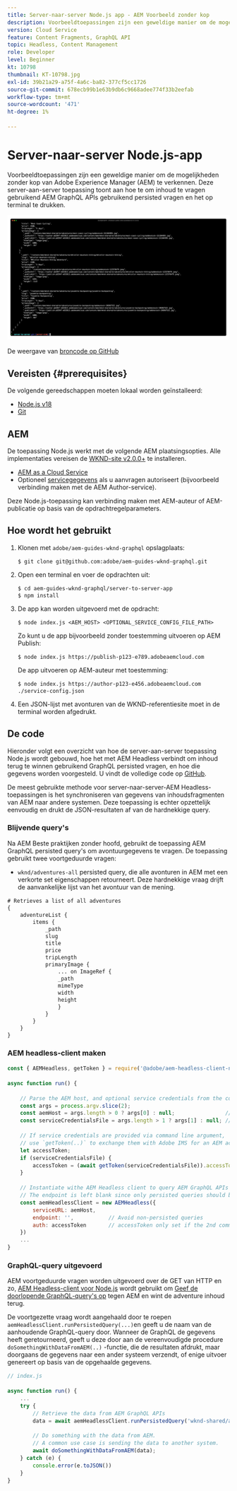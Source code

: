 ```yaml
---
title: Server-naar-server Node.js app - AEM Voorbeeld zonder kop
description: Voorbeeldtoepassingen zijn een geweldige manier om de mogelijkheden zonder kop van Adobe Experience Manager (AEM) te verkennen. Deze server-side toepassing Node.js toont aan hoe te om inhoud te vragen gebruikend AEM GraphQL APIs gebruikend persisted vragen.
version: Cloud Service
feature: Content Fragments, GraphQL API
topic: Headless, Content Management
role: Developer
level: Beginner
kt: 10798
thumbnail: KT-10798.jpg
exl-id: 39b21a29-a75f-4a6c-ba82-377cf5cc1726
source-git-commit: 678ecb99b1e63b9db6c9668adee774f33b2eefab
workflow-type: tm+mt
source-wordcount: '471'
ht-degree: 1%

---
```


# Server-naar-server Node.js-app

Voorbeeldtoepassingen zijn een geweldige manier om de mogelijkheden zonder kop van Adobe Experience Manager (AEM) te verkennen. Deze server-aan-server toepassing toont aan hoe te om inhoud te vragen gebruikend AEM GraphQL APIs gebruikend persisted vragen en het op terminal te drukken.

![Server-naar-server Node.js-app met AEM Headless](./assets/server-to-server-app/server-to-server-app.png)

De weergave van [broncode op GitHub](https://github.com/adobe/aem-guides-wknd-graphql/tree/main/server-to-server)

## Vereisten {#prerequisites}

De volgende gereedschappen moeten lokaal worden geïnstalleerd:

+ [Node.js v18](https://nodejs.org/en)
+ [Git](https://git-scm.com/)

## AEM

De toepassing Node.js werkt met de volgende AEM plaatsingsopties. Alle implementaties vereisen de [WKND-site v2.0.0+](https://github.com/adobe/aem-guides-wknd/releases) te installeren.

+ [AEM as a Cloud Service](https://experienceleague.adobe.com/docs/experience-manager-cloud-service/content/implementing/deploying/overview.html)
+ Optioneel [servicegegevens](https://experienceleague.adobe.com/docs/experience-manager-cloud-service/content/implementing/developing/generating-access-tokens-for-server-side-apis.html) als u aanvragen autoriseert (bijvoorbeeld verbinding maken met de AEM Author-service).

Deze Node.js-toepassing kan verbinding maken met AEM-auteur of AEM-publicatie op basis van de opdrachtregelparameters.

## Hoe wordt het gebruikt

1. Klonen met `adobe/aem-guides-wknd-graphql` opslagplaats:

   ```shell
   $ git clone git@github.com:adobe/aem-guides-wknd-graphql.git
   ```

1. Open een terminal en voer de opdrachten uit:

   ```shell
   $ cd aem-guides-wknd-graphql/server-to-server-app
   $ npm install
   ```

1. De app kan worden uitgevoerd met de opdracht:

   ```
   $ node index.js <AEM_HOST> <OPTIONAL_SERVICE_CONFIG_FILE_PATH>
   ```

   Zo kunt u de app bijvoorbeeld zonder toestemming uitvoeren op AEM Publish:

   ```shell
   $ node index.js https://publish-p123-e789.adobeaemcloud.com
   ```

   De app uitvoeren op AEM-auteur met toestemming:

   ```shell
   $ node index.js https://author-p123-e456.adobeaemcloud.com ./service-config.json
   ```

1. Een JSON-lijst met avonturen van de WKND-referentiesite moet in de terminal worden afgedrukt.

## De code

Hieronder volgt een overzicht van hoe de server-aan-server toepassing Node.js wordt gebouwd, hoe het met AEM Headless verbindt om inhoud terug te winnen gebruikend GraphQL persisted vragen, en hoe die gegevens worden voorgesteld. U vindt de volledige code op [GitHub](https://github.com/adobe/aem-guides-wknd-graphql/tree/main/server-to-server).

De meest gebruikte methode voor server-naar-server-AEM Headless-toepassingen is het synchroniseren van gegevens van inhoudsfragmenten van AEM naar andere systemen. Deze toepassing is echter opzettelijk eenvoudig en drukt de JSON-resultaten af van de hardnekkige query.

### Blijvende query&#39;s

Na AEM Beste praktijken zonder hoofd, gebruikt de toepassing AEM GraphQL persisted query&#39;s om avontuurgegevens te vragen. De toepassing gebruikt twee voortgeduurde vragen:

+ `wknd/adventures-all` persisted query, die alle avonturen in AEM met een verkorte set eigenschappen retourneert. Deze hardnekkige vraag drijft de aanvankelijke lijst van het avontuur van de mening.

```
# Retrieves a list of all adventures
{
    adventureList {
        items {
            _path
            slug
            title
            price
            tripLength
            primaryImage {
                ... on ImageRef {
                _path
                mimeType
                width
                height
                }
            }
        }
    }
}
```

### AEM headless-client maken

```javascript
const { AEMHeadless, getToken } = require('@adobe/aem-headless-client-nodejs');

async function run() { 

    // Parse the AEM host, and optional service credentials from the command line arguments
    const args = process.argv.slice(2);
    const aemHost = args.length > 0 ? args[0] : null;                // Example: https://author-p123-e456.adobeaemcloud.com
    const serviceCredentialsFile = args.length > 1 ? args[1] : null; // Example: ./service-config.json

    // If service credentials are provided via command line argument,
    // use `getToken(..)` to exchange them with Adobe IMS for an AEM access token 
    let accessToken;
    if (serviceCredentialsFile) {
        accessToken = (await getToken(serviceCredentialsFile)).accessToken;
    }

    // Instantiate withe AEM Headless client to query AEM GraphQL APIs
    // The endpoint is left blank since only persisted queries should be used to query AEM's GraphQL APIs
    const aemHeadlessClient = new AEMHeadless({
        serviceURL: aemHost,
        endpoint: '',           // Avoid non-persisted queries
        auth: accessToken       // accessToken only set if the 2nd command line parameter is set
    })
    ...
}
```


### GraphQL-query uitgevoerd

AEM voortgeduurde vragen worden uitgevoerd over de GET van HTTP en zo, [AEM Headless-client voor Node.js](https://github.com/adobe/aem-headless-client-nodejs) wordt gebruikt om [Geef de doorlopende GraphQL-query&#39;s op](https://github.com/adobe/aem-headless-client-nodejs#within-asyncawait) tegen AEM en wint de adventure inhoud terug.

De voortgezette vraag wordt aangehaald door te roepen `aemHeadlessClient.runPersistedQuery(...)`en geeft u de naam van de aanhoudende GraphQL-query door. Wanneer de GraphQL de gegevens heeft geretourneerd, geeft u deze door aan de vereenvoudigde procedure `doSomethingWithDataFromAEM(..)` -functie, die de resultaten afdrukt, maar doorgaans de gegevens naar een ander systeem verzendt, of enige uitvoer genereert op basis van de opgehaalde gegevens.

```js
// index.js

async function run() { 
    ...
    try {
        // Retrieve the data from AEM GraphQL APIs
        data = await aemHeadlessClient.runPersistedQuery('wknd-shared/adventures-all')
        
        // Do something with the data from AEM. 
        // A common use case is sending the data to another system.
        await doSomethingWithDataFromAEM(data);
    } catch (e) {
        console.error(e.toJSON())
    }
}
```
